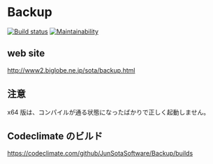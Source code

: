 # Backup

[![Build status](https://ci.appveyor.com/api/projects/status/1j13ubbt4g2pwr0r/branch/master?svg=true)](https://ci.appveyor.com/project/JunSotaSoftware/backup/branch/master)
[![Maintainability](https://api.codeclimate.com/v1/badges/2c848b9e9c13a6ea2d9a/maintainability)](https://codeclimate.com/github/JunSotaSoftware/Backup/maintainability)


## web site

http://www2.biglobe.ne.jp/sota/backup.html

## 注意

x64 版は、コンパイルが通る状態になったばかりで正しく起動しません。

## Codeclimate のビルド

https://codeclimate.com/github/JunSotaSoftware/Backup/builds
